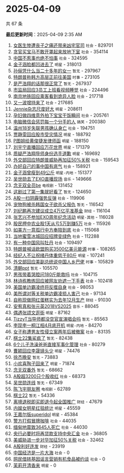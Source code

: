 # 2025-04-09

共 67 条


<!-- BEGIN -->

**最后更新时间**：2025-04-09 2:35 AM
1. [女医生惨遭丧子之痛还带来凶宅官司](https://m.weibo.cn/search?containerid=100103type%3D1%26t%3D10%26q%3D%23%E5%A5%B3%E5%8C%BB%E7%94%9F%E6%83%A8%E9%81%AD%E4%B8%A7%E5%AD%90%E4%B9%8B%E7%97%9B%E8%BF%98%E5%B8%A6%E6%9D%A5%E5%87%B6%E5%AE%85%E5%AE%98%E5%8F%B8%23&stream_entry_id=31&isnewpage=1&extparam=seat%3D1%26filter_type%3Drealtimehot%26q%3D%2523%25E5%25A5%25B3%25E5%258C%25BB%25E7%2594%259F%25E6%2583%25A8%25E9%2581%25AD%25E4%25B8%25A7%25E5%25AD%2590%25E4%25B9%258B%25E7%2597%259B%25E8%25BF%2598%25E5%25B8%25A6%25E6%259D%25A5%25E5%2587%25B6%25E5%25AE%2585%25E5%25AE%2598%25E5%258F%25B8%2523%26c_type%3D31%26cate%3D5001%26flag%3D1%26stream_entry_id%3D31%26dgr%3D0%26band_rank%3D1%26lcate%3D5001%26realpos%3D1%26pos%3D0%26display_time%3D1744130014%26pre_seqid%3D17441300144460166066141) `社会` - 829701
2. [贪官买宝马不敢开罩起来放地下室](https://m.weibo.cn/search?containerid=100103type%3D1%26t%3D10%26q%3D%23%E8%B4%AA%E5%AE%98%E4%B9%B0%E5%AE%9D%E9%A9%AC%E4%B8%8D%E6%95%A2%E5%BC%80%E7%BD%A9%E8%B5%B7%E6%9D%A5%E6%94%BE%E5%9C%B0%E4%B8%8B%E5%AE%A4%23&stream_entry_id=31&isnewpage=1&extparam=seat%3D1%26filter_type%3Drealtimehot%26q%3D%2523%25E8%25B4%25AA%25E5%25AE%2598%25E4%25B9%25B0%25E5%25AE%259D%25E9%25A9%25AC%25E4%25B8%258D%25E6%2595%25A2%25E5%25BC%2580%25E7%25BD%25A9%25E8%25B5%25B7%25E6%259D%25A5%25E6%2594%25BE%25E5%259C%25B0%25E4%25B8%258B%25E5%25AE%25A4%2523%26c_type%3D31%26cate%3D5001%26flag%3D0%26stream_entry_id%3D31%26dgr%3D0%26band_rank%3D2%26lcate%3D5001%26realpos%3D2%26pos%3D1%26display_time%3D1744130014%26pre_seqid%3D17441300144460166066141) `社会` - 354114
3. [中国不惹事也绝不怕事](https://m.weibo.cn/search?containerid=100103type%3D1%26t%3D10%26q%3D%23%E4%B8%AD%E5%9B%BD%E4%B8%8D%E6%83%B9%E4%BA%8B%E4%B9%9F%E7%BB%9D%E4%B8%8D%E6%80%95%E4%BA%8B%23&stream_entry_id=31&isnewpage=1&extparam=seat%3D1%26filter_type%3Drealtimehot%26q%3D%2523%25E4%25B8%25AD%25E5%259B%25BD%25E4%25B8%258D%25E6%2583%25B9%25E4%25BA%258B%25E4%25B9%259F%25E7%25BB%259D%25E4%25B8%258D%25E6%2580%2595%25E4%25BA%258B%2523%26c_type%3D31%26cate%3D5001%26flag%3D0%26stream_entry_id%3D31%26dgr%3D0%26band_rank%3D3%26lcate%3D5001%26realpos%3D3%26pos%3D2%26display_time%3D1744130014%26pre_seqid%3D17441300144460166066141) `社会` - 324595
4. [金子涵脸都凹进去了](https://m.weibo.cn/search?containerid=100103type%3D1%26t%3D10%26q%3D%23%E9%87%91%E5%AD%90%E6%B6%B5%E8%84%B8%E9%83%BD%E5%87%B9%E8%BF%9B%E5%8E%BB%E4%BA%86%23&stream_entry_id=31&isnewpage=1&extparam=seat%3D1%26filter_type%3Drealtimehot%26q%3D%2523%25E9%2587%2591%25E5%25AD%2590%25E6%25B6%25B5%25E8%2584%25B8%25E9%2583%25BD%25E5%2587%25B9%25E8%25BF%259B%25E5%258E%25BB%25E4%25BA%2586%2523%26c_type%3D31%26cate%3D5001%26flag%3D2%26stream_entry_id%3D31%26dgr%3D0%26band_rank%3D4%26lcate%3D5001%26realpos%3D4%26pos%3D3%26display_time%3D1744130014%26pre_seqid%3D17441300144460166066141) `明星` - 318013
5. [孙俪凭什么当二十多年的女一](https://m.weibo.cn/search?containerid=100103type%3D1%26t%3D10%26q%3D%E5%AD%99%E4%BF%AA%E5%87%AD%E4%BB%80%E4%B9%88%E5%BD%93%E4%BA%8C%E5%8D%81%E5%A4%9A%E5%B9%B4%E7%9A%84%E5%A5%B3%E4%B8%80&stream_entry_id=31&isnewpage=1&extparam=seat%3D1%26filter_type%3Drealtimehot%26q%3D%25E5%25AD%2599%25E4%25BF%25AA%25E5%2587%25AD%25E4%25BB%2580%25E4%25B9%2588%25E5%25BD%2593%25E4%25BA%258C%25E5%258D%2581%25E5%25A4%259A%25E5%25B9%25B4%25E7%259A%2584%25E5%25A5%25B3%25E4%25B8%2580%26c_type%3D31%26cate%3D5001%26flag%3D2%26stream_entry_id%3D31%26dgr%3D0%26band_rank%3D5%26lcate%3D5001%26realpos%3D5%26pos%3D4%26display_time%3D1744130014%26pre_seqid%3D17441300144460166066141) `暂无` - 297967
6. [特朗普称韩方高层正前往美国](https://m.weibo.cn/search?containerid=100103type%3D1%26t%3D10%26q%3D%23%E7%89%B9%E6%9C%97%E6%99%AE%E7%A7%B0%E9%9F%A9%E6%96%B9%E9%AB%98%E5%B1%82%E6%AD%A3%E5%89%8D%E5%BE%80%E7%BE%8E%E5%9B%BD%23&stream_entry_id=31&isnewpage=1&extparam=seat%3D1%26filter_type%3Drealtimehot%26q%3D%2523%25E7%2589%25B9%25E6%259C%2597%25E6%2599%25AE%25E7%25A7%25B0%25E9%259F%25A9%25E6%2596%25B9%25E9%25AB%2598%25E5%25B1%2582%25E6%25AD%25A3%25E5%2589%258D%25E5%25BE%2580%25E7%25BE%258E%25E5%259B%25BD%2523%26c_type%3D31%26cate%3D5001%26flag%3D1%26stream_entry_id%3D31%26dgr%3D0%26band_rank%3D6%26lcate%3D5001%26realpos%3D6%26pos%3D5%26display_time%3D1744130014%26pre_seqid%3D17441300144460166066141) `时事` - 273105
7. [是严浩翔的话那很正常了](https://m.weibo.cn/search?containerid=100103type%3D1%26t%3D10%26q%3D%E6%98%AF%E4%B8%A5%E6%B5%A9%E7%BF%94%E7%9A%84%E8%AF%9D%E9%82%A3%E5%BE%88%E6%AD%A3%E5%B8%B8%E4%BA%86&stream_entry_id=31&isnewpage=1&extparam=seat%3D1%26filter_type%3Drealtimehot%26q%3D%25E6%2598%25AF%25E4%25B8%25A5%25E6%25B5%25A9%25E7%25BF%2594%25E7%259A%2584%25E8%25AF%259D%25E9%2582%25A3%25E5%25BE%2588%25E6%25AD%25A3%25E5%25B8%25B8%25E4%25BA%2586%26c_type%3D31%26cate%3D5001%26flag%3D16%26stream_entry_id%3D31%26dgr%3D0%26band_rank%3D7%26lcate%3D5001%26realpos%3D7%26pos%3D7%26display_time%3D1744130014%26pre_seqid%3D17441300144460166066141) `暂无` - 267937
8. [市监局回应3员工上班看视频睡觉](https://m.weibo.cn/search?containerid=100103type%3D1%26t%3D10%26q%3D%23%E5%B8%82%E7%9B%91%E5%B1%80%E5%9B%9E%E5%BA%943%E5%91%98%E5%B7%A5%E4%B8%8A%E7%8F%AD%E7%9C%8B%E8%A7%86%E9%A2%91%E7%9D%A1%E8%A7%89%23&stream_entry_id=31&isnewpage=1&extparam=seat%3D1%26filter_type%3Drealtimehot%26q%3D%2523%25E5%25B8%2582%25E7%259B%2591%25E5%25B1%2580%25E5%259B%259E%25E5%25BA%25943%25E5%2591%2598%25E5%25B7%25A5%25E4%25B8%258A%25E7%258F%25AD%25E7%259C%258B%25E8%25A7%2586%25E9%25A2%2591%25E7%259D%25A1%25E8%25A7%2589%2523%26c_type%3D31%26cate%3D5001%26flag%3D1%26stream_entry_id%3D31%26dgr%3D0%26band_rank%3D8%26lcate%3D5001%26realpos%3D8%26pos%3D8%26display_time%3D1744130014%26pre_seqid%3D17441300144460166066141) `社会` - 224496
9. [南京地铁回应乘客看到诡异人脸](https://m.weibo.cn/search?containerid=100103type%3D1%26t%3D10%26q%3D%23%E5%8D%97%E4%BA%AC%E5%9C%B0%E9%93%81%E5%9B%9E%E5%BA%94%E4%B9%98%E5%AE%A2%E7%9C%8B%E5%88%B0%E8%AF%A1%E5%BC%82%E4%BA%BA%E8%84%B8%23&stream_entry_id=31&isnewpage=1&extparam=seat%3D1%26filter_type%3Drealtimehot%26q%3D%2523%25E5%258D%2597%25E4%25BA%25AC%25E5%259C%25B0%25E9%2593%2581%25E5%259B%259E%25E5%25BA%2594%25E4%25B9%2598%25E5%25AE%25A2%25E7%259C%258B%25E5%2588%25B0%25E8%25AF%25A1%25E5%25BC%2582%25E4%25BA%25BA%25E8%2584%25B8%2523%26c_type%3D31%26cate%3D5001%26flag%3D0%26stream_entry_id%3D31%26dgr%3D0%26band_rank%3D9%26lcate%3D5001%26realpos%3D9%26pos%3D9%26display_time%3D1744130014%26pre_seqid%3D17441300144460166066141) `社会` - 217718
10. [又一波增持来了](https://m.weibo.cn/search?containerid=100103type%3D1%26t%3D10%26q%3D%23%E5%8F%88%E4%B8%80%E6%B3%A2%E5%A2%9E%E6%8C%81%E6%9D%A5%E4%BA%86%23&stream_entry_id=31&isnewpage=1&extparam=seat%3D1%26filter_type%3Drealtimehot%26q%3D%2523%25E5%258F%2588%25E4%25B8%2580%25E6%25B3%25A2%25E5%25A2%259E%25E6%258C%2581%25E6%259D%25A5%25E4%25BA%2586%2523%26c_type%3D31%26cate%3D5001%26flag%3D1%26stream_entry_id%3D31%26dgr%3D0%26band_rank%3D10%26lcate%3D5001%26realpos%3D10%26pos%3D10%26display_time%3D1744130014%26pre_seqid%3D17441300144460166066141) `社会` - 217685
11. [Jennie杂志尺度好大](https://m.weibo.cn/search?containerid=100103type%3D1%26t%3D10%26q%3D%23Jennie%E6%9D%82%E5%BF%97%E5%B0%BA%E5%BA%A6%E5%A5%BD%E5%A4%A7%23&stream_entry_id=31&isnewpage=1&extparam=seat%3D1%26filter_type%3Drealtimehot%26q%3D%2523Jennie%25E6%259D%2582%25E5%25BF%2597%25E5%25B0%25BA%25E5%25BA%25A6%25E5%25A5%25BD%25E5%25A4%25A7%2523%26c_type%3D31%26cate%3D5001%26flag%3D2%26stream_entry_id%3D31%26dgr%3D0%26band_rank%3D11%26lcate%3D5001%26realpos%3D11%26pos%3D11%26display_time%3D1744130014%26pre_seqid%3D17441300144460166066141) `明星` - 208611
12. [孕妇做四维意外拍下宝宝干饭瞬间](https://m.weibo.cn/search?containerid=100103type%3D1%26t%3D10%26q%3D%23%E5%AD%95%E5%A6%87%E5%81%9A%E5%9B%9B%E7%BB%B4%E6%84%8F%E5%A4%96%E6%8B%8D%E4%B8%8B%E5%AE%9D%E5%AE%9D%E5%B9%B2%E9%A5%AD%E7%9E%AC%E9%97%B4%23&stream_entry_id=31&isnewpage=1&extparam=seat%3D1%26filter_type%3Drealtimehot%26q%3D%2523%25E5%25AD%2595%25E5%25A6%2587%25E5%2581%259A%25E5%259B%259B%25E7%25BB%25B4%25E6%2584%258F%25E5%25A4%2596%25E6%258B%258D%25E4%25B8%258B%25E5%25AE%259D%25E5%25AE%259D%25E5%25B9%25B2%25E9%25A5%25AD%25E7%259E%25AC%25E9%2597%25B4%2523%26c_type%3D31%26cate%3D5001%26flag%3D2%26stream_entry_id%3D31%26dgr%3D0%26band_rank%3D12%26lcate%3D5001%26realpos%3D12%26pos%3D12%26display_time%3D1744130014%26pre_seqid%3D17441300144460166066141) `社会` - 205761
13. [电脑微信会惩罚每一个分手的人](https://m.weibo.cn/search?containerid=100103type%3D1%26t%3D10%26q%3D%E7%94%B5%E8%84%91%E5%BE%AE%E4%BF%A1%E4%BC%9A%E6%83%A9%E7%BD%9A%E6%AF%8F%E4%B8%80%E4%B8%AA%E5%88%86%E6%89%8B%E7%9A%84%E4%BA%BA&stream_entry_id=31&isnewpage=1&extparam=seat%3D1%26filter_type%3Drealtimehot%26q%3D%25E7%2594%25B5%25E8%2584%2591%25E5%25BE%25AE%25E4%25BF%25A1%25E4%25BC%259A%25E6%2583%25A9%25E7%25BD%259A%25E6%25AF%258F%25E4%25B8%2580%25E4%25B8%25AA%25E5%2588%2586%25E6%2589%258B%25E7%259A%2584%25E4%25BA%25BA%26c_type%3D31%26cate%3D5001%26flag%3D2%26stream_entry_id%3D31%26dgr%3D0%26band_rank%3D13%26lcate%3D5001%26realpos%3D13%26pos%3D13%26display_time%3D1744130014%26pre_seqid%3D17441300144460166066141) `搞笑` - 200380
14. [温州18岁失联男孩确认身亡](https://m.weibo.cn/search?containerid=100103type%3D1%26t%3D10%26q%3D%23%E6%B8%A9%E5%B7%9E18%E5%B2%81%E5%A4%B1%E8%81%94%E7%94%B7%E5%AD%A9%E7%A1%AE%E8%AE%A4%E8%BA%AB%E4%BA%A1%23&stream_entry_id=31&isnewpage=1&extparam=seat%3D1%26filter_type%3Drealtimehot%26q%3D%2523%25E6%25B8%25A9%25E5%25B7%259E18%25E5%25B2%2581%25E5%25A4%25B1%25E8%2581%2594%25E7%2594%25B7%25E5%25AD%25A9%25E7%25A1%25AE%25E8%25AE%25A4%25E8%25BA%25AB%25E4%25BA%25A1%2523%26c_type%3D31%26cate%3D5001%26flag%3D2%26stream_entry_id%3D31%26dgr%3D0%26band_rank%3D14%26lcate%3D5001%26realpos%3D14%26pos%3D14%26display_time%3D1744130014%26pre_seqid%3D17441300144460166066141) `社会` - 194751
15. [贾静雯回应股市受灾情况](https://m.weibo.cn/search?containerid=100103type%3D1%26t%3D10%26q%3D%23%E8%B4%BE%E9%9D%99%E9%9B%AF%E5%9B%9E%E5%BA%94%E8%82%A1%E5%B8%82%E5%8F%97%E7%81%BE%E6%83%85%E5%86%B5%23&stream_entry_id=31&isnewpage=1&extparam=seat%3D1%26filter_type%3Drealtimehot%26q%3D%2523%25E8%25B4%25BE%25E9%259D%2599%25E9%259B%25AF%25E5%259B%259E%25E5%25BA%2594%25E8%2582%25A1%25E5%25B8%2582%25E5%258F%2597%25E7%2581%25BE%25E6%2583%2585%25E5%2586%25B5%2523%26c_type%3D31%26cate%3D5001%26flag%3D1%26stream_entry_id%3D31%26dgr%3D0%26band_rank%3D15%26lcate%3D5001%26realpos%3D15%26pos%3D15%26display_time%3D1744130014%26pre_seqid%3D17441300144460166066141) `明星` - 188792
16. [P图姐给黄俊捷发律师函](https://m.weibo.cn/search?containerid=100103type%3D1%26t%3D10%26q%3D%23P%E5%9B%BE%E5%A7%90%E7%BB%99%E9%BB%84%E4%BF%8A%E6%8D%B7%E5%8F%91%E5%BE%8B%E5%B8%88%E5%87%BD%23&stream_entry_id=31&isnewpage=1&extparam=seat%3D1%26filter_type%3Drealtimehot%26q%3D%2523P%25E5%259B%25BE%25E5%25A7%2590%25E7%25BB%2599%25E9%25BB%2584%25E4%25BF%258A%25E6%258D%25B7%25E5%258F%2591%25E5%25BE%258B%25E5%25B8%2588%25E5%2587%25BD%2523%26c_type%3D31%26cate%3D5001%26flag%3D1%26stream_entry_id%3D31%26dgr%3D0%26band_rank%3D16%26lcate%3D5001%26realpos%3D16%26pos%3D16%26display_time%3D1744130014%26pre_seqid%3D17441300144460166066141) `明星` - 188150
17. [刘宇宁直播回应万花世界](https://m.weibo.cn/search?containerid=100103type%3D1%26t%3D10%26q%3D%23%E5%88%98%E5%AE%87%E5%AE%81%E7%9B%B4%E6%92%AD%E5%9B%9E%E5%BA%94%E4%B8%87%E8%8A%B1%E4%B8%96%E7%95%8C%23&stream_entry_id=31&isnewpage=1&extparam=seat%3D1%26filter_type%3Drealtimehot%26q%3D%2523%25E5%2588%2598%25E5%25AE%2587%25E5%25AE%2581%25E7%259B%25B4%25E6%2592%25AD%25E5%259B%259E%25E5%25BA%2594%25E4%25B8%2587%25E8%258A%25B1%25E4%25B8%2596%25E7%2595%258C%2523%26c_type%3D31%26cate%3D5001%26flag%3D1%26stream_entry_id%3D31%26dgr%3D0%26band_rank%3D17%26lcate%3D5001%26realpos%3D17%26pos%3D17%26display_time%3D1744130014%26pre_seqid%3D17441300144460166066141) `明星` - 171379
18. [质疑严浩翔导师身份选手道歉](https://m.weibo.cn/search?containerid=100103type%3D1%26t%3D10%26q%3D%23%E8%B4%A8%E7%96%91%E4%B8%A5%E6%B5%A9%E7%BF%94%E5%AF%BC%E5%B8%88%E8%BA%AB%E4%BB%BD%E9%80%89%E6%89%8B%E9%81%93%E6%AD%89%23&stream_entry_id=31&isnewpage=1&extparam=seat%3D1%26filter_type%3Drealtimehot%26q%3D%2523%25E8%25B4%25A8%25E7%2596%2591%25E4%25B8%25A5%25E6%25B5%25A9%25E7%25BF%2594%25E5%25AF%25BC%25E5%25B8%2588%25E8%25BA%25AB%25E4%25BB%25BD%25E9%2580%2589%25E6%2589%258B%25E9%2581%2593%25E6%25AD%2589%2523%26c_type%3D31%26cate%3D5001%26flag%3D0%26stream_entry_id%3D31%26dgr%3D0%26band_rank%3D18%26lcate%3D5001%26realpos%3D18%26pos%3D18%26display_time%3D1744130014%26pre_seqid%3D17441300144460166066141) `明星` - 169692
19. [外交部回应特朗普威胁再加征50%关税](https://m.weibo.cn/search?containerid=100103type%3D1%26t%3D10%26q%3D%23%E5%A4%96%E4%BA%A4%E9%83%A8%E5%9B%9E%E5%BA%94%E7%89%B9%E6%9C%97%E6%99%AE%E5%A8%81%E8%83%81%E5%86%8D%E5%8A%A0%E5%BE%8150%25%E5%85%B3%E7%A8%8E%23&stream_entry_id=31&isnewpage=1&extparam=seat%3D1%26filter_type%3Drealtimehot%26q%3D%2523%25E5%25A4%2596%25E4%25BA%25A4%25E9%2583%25A8%25E5%259B%259E%25E5%25BA%2594%25E7%2589%25B9%25E6%259C%2597%25E6%2599%25AE%25E5%25A8%2581%25E8%2583%2581%25E5%2586%258D%25E5%258A%25A0%25E5%25BE%258150%2525%25E5%2585%25B3%25E7%25A8%258E%2523%26c_type%3D31%26cate%3D5001%26flag%3D0%26stream_entry_id%3D31%26dgr%3D0%26band_rank%3D31%26lcate%3D5001%26realpos%3D31%26pos%3D31%26display_time%3D1744130014%26pre_seqid%3D17441300144460166066141) `社会` - 159543
20. [办好自己的事中国有底气](https://m.weibo.cn/search?containerid=100103type%3D1%26t%3D10%26q%3D%23%E5%8A%9E%E5%A5%BD%E8%87%AA%E5%B7%B1%E7%9A%84%E4%BA%8B%E4%B8%AD%E5%9B%BD%E6%9C%89%E5%BA%95%E6%B0%94%23&stream_entry_id=31&isnewpage=1&extparam=seat%3D1%26filter_type%3Drealtimehot%26q%3D%2523%25E5%258A%259E%25E5%25A5%25BD%25E8%2587%25AA%25E5%25B7%25B1%25E7%259A%2584%25E4%25BA%258B%25E4%25B8%25AD%25E5%259B%25BD%25E6%259C%2589%25E5%25BA%2595%25E6%25B0%2594%2523%26c_type%3D31%26cate%3D5001%26flag%3D1%26stream_entry_id%3D31%26dgr%3D0%26band_rank%3D19%26lcate%3D5001%26realpos%3D19%26pos%3D19%26display_time%3D1744130014%26pre_seqid%3D17441300144460166066141) `社会` - 158921
21. [金子涵曾瘦到49公斤](https://m.weibo.cn/search?containerid=100103type%3D1%26t%3D10%26q%3D%23%E9%87%91%E5%AD%90%E6%B6%B5%E6%9B%BE%E7%98%A6%E5%88%B049%E5%85%AC%E6%96%A4%23&stream_entry_id=31&isnewpage=1&extparam=seat%3D1%26filter_type%3Drealtimehot%26q%3D%2523%25E9%2587%2591%25E5%25AD%2590%25E6%25B6%25B5%25E6%259B%25BE%25E7%2598%25A6%25E5%2588%25B049%25E5%2585%25AC%25E6%2596%25A4%2523%26c_type%3D31%26cate%3D5001%26flag%3D0%26stream_entry_id%3D31%26dgr%3D0%26band_rank%3D20%26lcate%3D5001%26realpos%3D20%26pos%3D20%26display_time%3D1744130014%26pre_seqid%3D17441300144460166066141) `明星-内地` - 151377
22. [吴世勋去了EXO直播现场](https://m.weibo.cn/search?containerid=100103type%3D1%26t%3D10%26q%3D%23%E5%90%B4%E4%B8%96%E5%8B%8B%E5%8E%BB%E4%BA%86EXO%E7%9B%B4%E6%92%AD%E7%8E%B0%E5%9C%BA%23&stream_entry_id=31&isnewpage=1&extparam=seat%3D1%26filter_type%3Drealtimehot%26q%3D%2523%25E5%2590%25B4%25E4%25B8%2596%25E5%258B%258B%25E5%258E%25BB%25E4%25BA%2586EXO%25E7%259B%25B4%25E6%2592%25AD%25E7%258E%25B0%25E5%259C%25BA%2523%26c_type%3D31%26cate%3D5001%26flag%3D1%26stream_entry_id%3D31%26dgr%3D0%26band_rank%3D21%26lcate%3D5001%26realpos%3D21%26pos%3D21%26display_time%3D1744130014%26pre_seqid%3D17441300144460166066141) `音乐` - 149666
23. [念无双全员be](https://m.weibo.cn/search?containerid=100103type%3D1%26t%3D10%26q%3D%23%E5%BF%B5%E6%97%A0%E5%8F%8C%E5%85%A8%E5%91%98be%23&stream_entry_id=31&isnewpage=1&extparam=seat%3D1%26filter_type%3Drealtimehot%26q%3D%2523%25E5%25BF%25B5%25E6%2597%25A0%25E5%258F%258C%25E5%2585%25A8%25E5%2591%2598be%2523%26c_type%3D31%26cate%3D5001%26flag%3D0%26stream_entry_id%3D31%26dgr%3D0%26band_rank%3D22%26lcate%3D5001%26realpos%3D22%26pos%3D22%26display_time%3D1744130014%26pre_seqid%3D17441300144460166066141) `电视剧` - 131452
24. [这剧过了第一集就好看了](https://m.weibo.cn/search?containerid=100103type%3D1%26t%3D10%26q%3D%E8%BF%99%E5%89%A7%E8%BF%87%E4%BA%86%E7%AC%AC%E4%B8%80%E9%9B%86%E5%B0%B1%E5%A5%BD%E7%9C%8B%E4%BA%86&stream_entry_id=31&isnewpage=1&extparam=seat%3D1%26filter_type%3Drealtimehot%26q%3D%25E8%25BF%2599%25E5%2589%25A7%25E8%25BF%2587%25E4%25BA%2586%25E7%25AC%25AC%25E4%25B8%2580%25E9%259B%2586%25E5%25B0%25B1%25E5%25A5%25BD%25E7%259C%258B%25E4%25BA%2586%26c_type%3D31%26cate%3D5001%26flag%3D0%26stream_entry_id%3D31%26dgr%3D0%26band_rank%3D23%26lcate%3D5001%26realpos%3D23%26pos%3D23%26display_time%3D1744130014%26pre_seqid%3D17441300144460166066141) `暂无` - 124650
25. [A股一扫阴霾强势反弹](https://m.weibo.cn/search?containerid=100103type%3D1%26t%3D10%26q%3D%23A%E8%82%A1%E4%B8%80%E6%89%AB%E9%98%B4%E9%9C%BE%E5%BC%BA%E5%8A%BF%E5%8F%8D%E5%BC%B9%23&stream_entry_id=31&isnewpage=1&extparam=seat%3D1%26filter_type%3Drealtimehot%26q%3D%2523A%25E8%2582%25A1%25E4%25B8%2580%25E6%2589%25AB%25E9%2598%25B4%25E9%259C%25BE%25E5%25BC%25BA%25E5%258A%25BF%25E5%258F%258D%25E5%25BC%25B9%2523%26c_type%3D31%26cate%3D5001%26flag%3D0%26band_rank%3D6%26stream_entry_id%3D31%26dgr%3D0%26lcate%3D5001%26realpos%3D6%26pos%3D5%26display_time%3D1744133077%26pre_seqid%3D174413307715591660667101) `社会` - 119906
26. [宠物狗被杀韩国女子欲杀父报仇](https://m.weibo.cn/search?containerid=100103type%3D1%26t%3D10%26q%3D%E5%AE%A0%E7%89%A9%E7%8B%97%E8%A2%AB%E6%9D%80%E9%9F%A9%E5%9B%BD%E5%A5%B3%E5%AD%90%E6%AC%B2%E6%9D%80%E7%88%B6%E6%8A%A5%E4%BB%87&stream_entry_id=31&isnewpage=1&extparam=seat%3D1%26filter_type%3Drealtimehot%26q%3D%25E5%25AE%25A0%25E7%2589%25A9%25E7%258B%2597%25E8%25A2%25AB%25E6%259D%2580%25E9%259F%25A9%25E5%259B%25BD%25E5%25A5%25B3%25E5%25AD%2590%25E6%25AC%25B2%25E6%259D%2580%25E7%2588%25B6%25E6%258A%25A5%25E4%25BB%2587%26c_type%3D31%26cate%3D5001%26flag%3D0%26stream_entry_id%3D31%26dgr%3D0%26band_rank%3D24%26lcate%3D5001%26realpos%3D24%26pos%3D24%26display_time%3D1744130014%26pre_seqid%3D17441300144460166066141) `暂无` - 116542
27. [刘纪鹏再次建议成立4万亿平准基金](https://m.weibo.cn/search?containerid=100103type%3D1%26t%3D10%26q%3D%23%E5%88%98%E7%BA%AA%E9%B9%8F%E5%86%8D%E6%AC%A1%E5%BB%BA%E8%AE%AE%E6%88%90%E7%AB%8B4%E4%B8%87%E4%BA%BF%E5%B9%B3%E5%87%86%E5%9F%BA%E9%87%91%23&stream_entry_id=31&isnewpage=1&extparam=seat%3D1%26filter_type%3Drealtimehot%26q%3D%2523%25E5%2588%2598%25E7%25BA%25AA%25E9%25B9%258F%25E5%2586%258D%25E6%25AC%25A1%25E5%25BB%25BA%25E8%25AE%25AE%25E6%2588%2590%25E7%25AB%258B4%25E4%25B8%2587%25E4%25BA%25BF%25E5%25B9%25B3%25E5%2587%2586%25E5%259F%25BA%25E9%2587%2591%2523%26c_type%3D31%26cate%3D5001%26flag%3D1%26stream_entry_id%3D31%26dgr%3D0%26band_rank%3D25%26lcate%3D5001%26realpos%3D25%26pos%3D25%26display_time%3D1744130014%26pre_seqid%3D17441300144460166066141) `财经` - 116104
28. [张艺兴不参加EXO周年纪念活动](https://m.weibo.cn/search?containerid=100103type%3D1%26t%3D10%26q%3D%23%E5%BC%A0%E8%89%BA%E5%85%B4%E4%B8%8D%E5%8F%82%E5%8A%A0EXO%E5%91%A8%E5%B9%B4%E7%BA%AA%E5%BF%B5%E6%B4%BB%E5%8A%A8%23&stream_entry_id=31&isnewpage=1&extparam=seat%3D1%26filter_type%3Drealtimehot%26q%3D%2523%25E5%25BC%25A0%25E8%2589%25BA%25E5%2585%25B4%25E4%25B8%258D%25E5%258F%2582%25E5%258A%25A0EXO%25E5%2591%25A8%25E5%25B9%25B4%25E7%25BA%25AA%25E5%25BF%25B5%25E6%25B4%25BB%25E5%258A%25A8%2523%26c_type%3D31%26cate%3D5001%26flag%3D0%26stream_entry_id%3D31%26dgr%3D0%26band_rank%3D26%26lcate%3D5001%26realpos%3D26%26pos%3D26%26display_time%3D1744130014%26pre_seqid%3D17441300144460166066141) `明星-其他` - 116028
29. [股民押中农业股1天从亏5万到赚5万](https://m.weibo.cn/search?containerid=100103type%3D1%26t%3D10%26q%3D%23%E8%82%A1%E6%B0%91%E6%8A%BC%E4%B8%AD%E5%86%9C%E4%B8%9A%E8%82%A11%E5%A4%A9%E4%BB%8E%E4%BA%8F5%E4%B8%87%E5%88%B0%E8%B5%9A5%E4%B8%87%23&stream_entry_id=31&isnewpage=1&extparam=seat%3D1%26filter_type%3Drealtimehot%26q%3D%2523%25E8%2582%25A1%25E6%25B0%2591%25E6%258A%25BC%25E4%25B8%25AD%25E5%2586%259C%25E4%25B8%259A%25E8%2582%25A11%25E5%25A4%25A9%25E4%25BB%258E%25E4%25BA%258F5%25E4%25B8%2587%25E5%2588%25B0%25E8%25B5%259A5%25E4%25B8%2587%2523%26c_type%3D31%26cate%3D5001%26flag%3D0%26stream_entry_id%3D31%26dgr%3D0%26band_rank%3D27%26lcate%3D5001%26realpos%3D27%26pos%3D27%26display_time%3D1744130014%26pre_seqid%3D17441300144460166066141) `社会` - 115926
30. [如美方一意孤行中方奉陪到底](https://m.weibo.cn/search?containerid=100103type%3D1%26t%3D10%26q%3D%23%E5%A6%82%E7%BE%8E%E6%96%B9%E4%B8%80%E6%84%8F%E5%AD%A4%E8%A1%8C%E4%B8%AD%E6%96%B9%E5%A5%89%E9%99%AA%E5%88%B0%E5%BA%95%23&stream_entry_id=31&isnewpage=1&extparam=seat%3D1%26filter_type%3Drealtimehot%26q%3D%2523%25E5%25A6%2582%25E7%25BE%258E%25E6%2596%25B9%25E4%25B8%2580%25E6%2584%258F%25E5%25AD%25A4%25E8%25A1%258C%25E4%25B8%25AD%25E6%2596%25B9%25E5%25A5%2589%25E9%2599%25AA%25E5%2588%25B0%25E5%25BA%2595%2523%26c_type%3D31%26cate%3D5001%26flag%3D0%26stream_entry_id%3D31%26dgr%3D0%26band_rank%3D28%26lcate%3D5001%26realpos%3D28%26pos%3D28%26display_time%3D1744130014%26pre_seqid%3D17441300144460166066141) `社会` - 115068
31. [当地蜜雪冰城回应招牌变绿色](https://m.weibo.cn/search?containerid=100103type%3D1%26t%3D10%26q%3D%23%E5%BD%93%E5%9C%B0%E8%9C%9C%E9%9B%AA%E5%86%B0%E5%9F%8E%E5%9B%9E%E5%BA%94%E6%8B%9B%E7%89%8C%E5%8F%98%E7%BB%BF%E8%89%B2%23&stream_entry_id=31&isnewpage=1&extparam=seat%3D1%26filter_type%3Drealtimehot%26q%3D%2523%25E5%25BD%2593%25E5%259C%25B0%25E8%259C%259C%25E9%259B%25AA%25E5%2586%25B0%25E5%259F%258E%25E5%259B%259E%25E5%25BA%2594%25E6%258B%259B%25E7%2589%258C%25E5%258F%2598%25E7%25BB%25BF%25E8%2589%25B2%2523%26c_type%3D31%26cate%3D5001%26flag%3D0%26stream_entry_id%3D31%26dgr%3D0%26band_rank%3D29%26lcate%3D5001%26realpos%3D29%26pos%3D29%26display_time%3D1744130014%26pre_seqid%3D17441300144460166066141) `社会` - 112288
32. [有一种中国风叫牡丹](https://m.weibo.cn/search?containerid=100103type%3D1%26t%3D10%26q%3D%23%E6%9C%89%E4%B8%80%E7%A7%8D%E4%B8%AD%E5%9B%BD%E9%A3%8E%E5%8F%AB%E7%89%A1%E4%B8%B9%23&stream_entry_id=31&isnewpage=1&extparam=seat%3D1%26filter_type%3Drealtimehot%26q%3D%2523%25E6%259C%2589%25E4%25B8%2580%25E7%25A7%258D%25E4%25B8%25AD%25E5%259B%25BD%25E9%25A3%258E%25E5%258F%25AB%25E7%2589%25A1%25E4%25B8%25B9%2523%26c_type%3D31%26cate%3D5001%26flag%3D0%26stream_entry_id%3D31%26dgr%3D0%26band_rank%3D30%26lcate%3D5001%26realpos%3D30%26pos%3D30%26display_time%3D1744130014%26pre_seqid%3D17441300144460166066141) `社会` - 109497
33. [特朗普喊话欧盟购买3500亿美元能源](https://m.weibo.cn/search?containerid=100103type%3D1%26t%3D10%26q%3D%23%E7%89%B9%E6%9C%97%E6%99%AE%E5%96%8A%E8%AF%9D%E6%AC%A7%E7%9B%9F%E8%B4%AD%E4%B9%B03500%E4%BA%BF%E7%BE%8E%E5%85%83%E8%83%BD%E6%BA%90%23&stream_entry_id=31&isnewpage=1&extparam=seat%3D1%26filter_type%3Drealtimehot%26q%3D%2523%25E7%2589%25B9%25E6%259C%2597%25E6%2599%25AE%25E5%2596%258A%25E8%25AF%259D%25E6%25AC%25A7%25E7%259B%259F%25E8%25B4%25AD%25E4%25B9%25B03500%25E4%25BA%25BF%25E7%25BE%258E%25E5%2585%2583%25E8%2583%25BD%25E6%25BA%2590%2523%26c_type%3D31%26cate%3D5001%26flag%3D0%26stream_entry_id%3D31%26dgr%3D0%26band_rank%3D32%26lcate%3D5001%26realpos%3D32%26pos%3D32%26display_time%3D1744130014%26pre_seqid%3D17441300144460166066141) `时事` - 108265
34. [经纪人不让祝绪丹体重低于80斤](https://m.weibo.cn/search?containerid=100103type%3D1%26t%3D10%26q%3D%23%E7%BB%8F%E7%BA%AA%E4%BA%BA%E4%B8%8D%E8%AE%A9%E7%A5%9D%E7%BB%AA%E4%B8%B9%E4%BD%93%E9%87%8D%E4%BD%8E%E4%BA%8E80%E6%96%A4%23&stream_entry_id=31&isnewpage=1&extparam=seat%3D1%26filter_type%3Drealtimehot%26q%3D%2523%25E7%25BB%258F%25E7%25BA%25AA%25E4%25BA%25BA%25E4%25B8%258D%25E8%25AE%25A9%25E7%25A5%259D%25E7%25BB%25AA%25E4%25B8%25B9%25E4%25BD%2593%25E9%2587%258D%25E4%25BD%258E%25E4%25BA%258E80%25E6%2596%25A4%2523%26c_type%3D31%26cate%3D5001%26flag%3D0%26stream_entry_id%3D31%26dgr%3D0%26band_rank%3D33%26lcate%3D5001%26realpos%3D33%26pos%3D33%26display_time%3D1744130014%26pre_seqid%3D17441300144460166066141) `明星` - 107241
35. [外交部回应美副总统说中国人乡巴佬](https://m.weibo.cn/search?containerid=100103type%3D1%26t%3D10%26q%3D%23%E5%A4%96%E4%BA%A4%E9%83%A8%E5%9B%9E%E5%BA%94%E7%BE%8E%E5%89%AF%E6%80%BB%E7%BB%9F%E8%AF%B4%E4%B8%AD%E5%9B%BD%E4%BA%BA%E4%B9%A1%E5%B7%B4%E4%BD%AC%23&stream_entry_id=31&isnewpage=1&extparam=seat%3D1%26filter_type%3Drealtimehot%26q%3D%2523%25E5%25A4%2596%25E4%25BA%25A4%25E9%2583%25A8%25E5%259B%259E%25E5%25BA%2594%25E7%25BE%258E%25E5%2589%25AF%25E6%2580%25BB%25E7%25BB%259F%25E8%25AF%25B4%25E4%25B8%25AD%25E5%259B%25BD%25E4%25BA%25BA%25E4%25B9%25A1%25E5%25B7%25B4%25E4%25BD%25AC%2523%26c_type%3D31%26cate%3D5001%26flag%3D0%26stream_entry_id%3D31%26dgr%3D0%26band_rank%3D34%26lcate%3D5001%26realpos%3D34%26pos%3D34%26display_time%3D1744130014%26pre_seqid%3D17441300144460166066141) `时事` - 105829
36. [清朝ppt](https://m.weibo.cn/search?containerid=100103type%3D1%26t%3D10%26q%3D%E6%B8%85%E6%9C%9Dppt&stream_entry_id=31&isnewpage=1&extparam=seat%3D1%26filter_type%3Drealtimehot%26q%3D%25E6%25B8%2585%25E6%259C%259Dppt%26c_type%3D31%26cate%3D5001%26flag%3D1%26band_rank%3D13%26stream_entry_id%3D31%26dgr%3D0%26lcate%3D5001%26realpos%3D13%26pos%3D13%26display_time%3D1744133077%26pre_seqid%3D174413307715591660667101) `暂无` - 105570
37. [男孩带着哭腔问180斤能救吗](https://m.weibo.cn/search?containerid=100103type%3D1%26t%3D10%26q%3D%23%E7%94%B7%E5%AD%A9%E5%B8%A6%E7%9D%80%E5%93%AD%E8%85%94%E9%97%AE180%E6%96%A4%E8%83%BD%E6%95%91%E5%90%97%23&stream_entry_id=31&isnewpage=1&extparam=seat%3D1%26filter_type%3Drealtimehot%26q%3D%2523%25E7%2594%25B7%25E5%25AD%25A9%25E5%25B8%25A6%25E7%259D%2580%25E5%2593%25AD%25E8%2585%2594%25E9%2597%25AE180%25E6%2596%25A4%25E8%2583%25BD%25E6%2595%2591%25E5%2590%2597%2523%26c_type%3D31%26cate%3D5001%26flag%3D0%26stream_entry_id%3D31%26dgr%3D0%26band_rank%3D35%26lcate%3D5001%26realpos%3D35%26pos%3D35%26display_time%3D1744130014%26pre_seqid%3D17441300144460166066141) `社会` - 104715
38. [林诗栋教练回应被网友劝遮一下手表](https://m.weibo.cn/search?containerid=100103type%3D1%26t%3D10%26q%3D%23%E6%9E%97%E8%AF%97%E6%A0%8B%E6%95%99%E7%BB%83%E5%9B%9E%E5%BA%94%E8%A2%AB%E7%BD%91%E5%8F%8B%E5%8A%9D%E9%81%AE%E4%B8%80%E4%B8%8B%E6%89%8B%E8%A1%A8%23&stream_entry_id=31&isnewpage=1&extparam=seat%3D1%26filter_type%3Drealtimehot%26q%3D%2523%25E6%259E%2597%25E8%25AF%2597%25E6%25A0%258B%25E6%2595%2599%25E7%25BB%2583%25E5%259B%259E%25E5%25BA%2594%25E8%25A2%25AB%25E7%25BD%2591%25E5%258F%258B%25E5%258A%259D%25E9%2581%25AE%25E4%25B8%2580%25E4%25B8%258B%25E6%2589%258B%25E8%25A1%25A8%2523%26c_type%3D31%26cate%3D5001%26flag%3D1%26stream_entry_id%3D31%26dgr%3D0%26band_rank%3D36%26lcate%3D5001%26realpos%3D36%26pos%3D36%26display_time%3D1744130014%26pre_seqid%3D17441300144460166066141) `社会` - 102418
39. [美国单边霸凌终将反噬自身](https://m.weibo.cn/search?containerid=100103type%3D1%26t%3D10%26q%3D%23%E7%BE%8E%E5%9B%BD%E5%8D%95%E8%BE%B9%E9%9C%B8%E5%87%8C%E7%BB%88%E5%B0%86%E5%8F%8D%E5%99%AC%E8%87%AA%E8%BA%AB%23&stream_entry_id=31&isnewpage=1&extparam=seat%3D1%26filter_type%3Drealtimehot%26q%3D%2523%25E7%25BE%258E%25E5%259B%25BD%25E5%258D%2595%25E8%25BE%25B9%25E9%259C%25B8%25E5%2587%258C%25E7%25BB%2588%25E5%25B0%2586%25E5%258F%258D%25E5%2599%25AC%25E8%2587%25AA%25E8%25BA%25AB%2523%26c_type%3D31%26cate%3D5001%26flag%3D0%26stream_entry_id%3D31%26dgr%3D0%26band_rank%3D37%26lcate%3D5001%26realpos%3D37%26pos%3D37%26display_time%3D1744130014%26pre_seqid%3D17441300144460166066141) `社会` - 98053
40. [美所谓对等关税单边霸凌损人害己](https://m.weibo.cn/search?containerid=100103type%3D1%26t%3D10%26q%3D%23%E7%BE%8E%E6%89%80%E8%B0%93%E5%AF%B9%E7%AD%89%E5%85%B3%E7%A8%8E%E5%8D%95%E8%BE%B9%E9%9C%B8%E5%87%8C%E6%8D%9F%E4%BA%BA%E5%AE%B3%E5%B7%B1%23&stream_entry_id=31&isnewpage=1&extparam=seat%3D1%26filter_type%3Drealtimehot%26q%3D%2523%25E7%25BE%258E%25E6%2589%2580%25E8%25B0%2593%25E5%25AF%25B9%25E7%25AD%2589%25E5%2585%25B3%25E7%25A8%258E%25E5%258D%2595%25E8%25BE%25B9%25E9%259C%25B8%25E5%2587%258C%25E6%258D%259F%25E4%25BA%25BA%25E5%25AE%25B3%25E5%25B7%25B1%2523%26c_type%3D31%26cate%3D5001%26flag%3D1%26band_rank%3D18%26stream_entry_id%3D31%26dgr%3D0%26lcate%3D5001%26realpos%3D18%26pos%3D18%26display_time%3D1744133077%26pre_seqid%3D174413307715591660667101) `社会` - 97134
41. [自称现做网红蛋糕实为去年12月生产](https://m.weibo.cn/search?containerid=100103type%3D1%26t%3D10%26q%3D%23%E8%87%AA%E7%A7%B0%E7%8E%B0%E5%81%9A%E7%BD%91%E7%BA%A2%E8%9B%8B%E7%B3%95%E5%AE%9E%E4%B8%BA%E5%8E%BB%E5%B9%B412%E6%9C%88%E7%94%9F%E4%BA%A7%23&stream_entry_id=31&isnewpage=1&extparam=seat%3D1%26filter_type%3Drealtimehot%26q%3D%2523%25E8%2587%25AA%25E7%25A7%25B0%25E7%258E%25B0%25E5%2581%259A%25E7%25BD%2591%25E7%25BA%25A2%25E8%259B%258B%25E7%25B3%2595%25E5%25AE%259E%25E4%25B8%25BA%25E5%258E%25BB%25E5%25B9%25B412%25E6%259C%2588%25E7%2594%259F%25E4%25BA%25A7%2523%26c_type%3D31%26cate%3D5001%26flag%3D0%26stream_entry_id%3D31%26dgr%3D0%26band_rank%3D38%26lcate%3D5001%26realpos%3D38%26pos%3D38%26display_time%3D1744130014%26pre_seqid%3D17441300144460166066141) `财经` - 91030
42. [安宥真和张元英2018VS2025](https://m.weibo.cn/search?containerid=100103type%3D1%26t%3D10%26q%3D%E5%AE%89%E5%AE%A5%E7%9C%9F%E5%92%8C%E5%BC%A0%E5%85%83%E8%8B%B12018VS2025&stream_entry_id=31&isnewpage=1&extparam=seat%3D1%26filter_type%3Drealtimehot%26q%3D%25E5%25AE%2589%25E5%25AE%25A5%25E7%259C%259F%25E5%2592%258C%25E5%25BC%25A0%25E5%2585%2583%25E8%258B%25B12018VS2025%26c_type%3D31%26cate%3D5001%26flag%3D1%26stream_entry_id%3D31%26dgr%3D0%26band_rank%3D39%26lcate%3D5001%26realpos%3D39%26pos%3D39%26display_time%3D1744130014%26pre_seqid%3D17441300144460166066141) `音乐` - 88045
43. [偶遇张颂文逛街](https://m.weibo.cn/search?containerid=100103type%3D1%26t%3D10%26q%3D%23%E5%81%B6%E9%81%87%E5%BC%A0%E9%A2%82%E6%96%87%E9%80%9B%E8%A1%97%23&stream_entry_id=31&isnewpage=1&extparam=seat%3D1%26filter_type%3Drealtimehot%26q%3D%2523%25E5%2581%25B6%25E9%2581%2587%25E5%25BC%25A0%25E9%25A2%2582%25E6%2596%2587%25E9%2580%259B%25E8%25A1%2597%2523%26c_type%3D31%26cate%3D5001%26flag%3D1%26stream_entry_id%3D31%26dgr%3D0%26band_rank%3D45%26lcate%3D5001%26realpos%3D45%26pos%3D45%26display_time%3D1744130014%26pre_seqid%3D17441300144460166066141) `明星` - 87162
44. [TizzyT当导师都没空官宣演唱会吗](https://m.weibo.cn/search?containerid=100103type%3D1%26t%3D10%26q%3DTizzyT%E5%BD%93%E5%AF%BC%E5%B8%88%E9%83%BD%E6%B2%A1%E7%A9%BA%E5%AE%98%E5%AE%A3%E6%BC%94%E5%94%B1%E4%BC%9A%E5%90%97&stream_entry_id=31&isnewpage=1&extparam=seat%3D1%26filter_type%3Drealtimehot%26q%3DTizzyT%25E5%25BD%2593%25E5%25AF%25BC%25E5%25B8%2588%25E9%2583%25BD%25E6%25B2%25A1%25E7%25A9%25BA%25E5%25AE%2598%25E5%25AE%25A3%25E6%25BC%2594%25E5%2594%25B1%25E4%25BC%259A%25E5%2590%2597%26c_type%3D31%26cate%3D5001%26flag%3D1%26stream_entry_id%3D31%26dgr%3D0%26band_rank%3D40%26lcate%3D5001%26realpos%3D40%26pos%3D40%26display_time%3D1744130014%26pre_seqid%3D17441300144460166066141) `暂无` - 85563
45. [李现李一桐江相4月底开机](https://m.weibo.cn/search?containerid=100103type%3D1%26t%3D10%26q%3D%23%E6%9D%8E%E7%8E%B0%E6%9D%8E%E4%B8%80%E6%A1%90%E6%B1%9F%E7%9B%B84%E6%9C%88%E5%BA%95%E5%BC%80%E6%9C%BA%23&stream_entry_id=31&isnewpage=1&extparam=seat%3D1%26filter_type%3Drealtimehot%26q%3D%2523%25E6%259D%258E%25E7%258E%25B0%25E6%259D%258E%25E4%25B8%2580%25E6%25A1%2590%25E6%25B1%259F%25E7%259B%25B84%25E6%259C%2588%25E5%25BA%2595%25E5%25BC%2580%25E6%259C%25BA%2523%26c_type%3D31%26cate%3D5001%26flag%3D0%26stream_entry_id%3D31%26dgr%3D0%26band_rank%3D41%26lcate%3D5001%26realpos%3D41%26pos%3D41%26display_time%3D1744130014%26pre_seqid%3D17441300144460166066141) `明星-内地` - 84270
46. [女子称遭男友性侵立案两年后被撤案](https://m.weibo.cn/search?containerid=100103type%3D1%26t%3D10%26q%3D%23%E5%A5%B3%E5%AD%90%E7%A7%B0%E9%81%AD%E7%94%B7%E5%8F%8B%E6%80%A7%E4%BE%B5%E7%AB%8B%E6%A1%88%E4%B8%A4%E5%B9%B4%E5%90%8E%E8%A2%AB%E6%92%A4%E6%A1%88%23&stream_entry_id=31&isnewpage=1&extparam=seat%3D1%26filter_type%3Drealtimehot%26q%3D%2523%25E5%25A5%25B3%25E5%25AD%2590%25E7%25A7%25B0%25E9%2581%25AD%25E7%2594%25B7%25E5%258F%258B%25E6%2580%25A7%25E4%25BE%25B5%25E7%25AB%258B%25E6%25A1%2588%25E4%25B8%25A4%25E5%25B9%25B4%25E5%2590%258E%25E8%25A2%25AB%25E6%2592%25A4%25E6%25A1%2588%2523%26c_type%3D31%26cate%3D5001%26flag%3D0%26stream_entry_id%3D31%26dgr%3D0%26band_rank%3D42%26lcate%3D5001%26realpos%3D42%26pos%3D42%26display_time%3D1744130014%26pre_seqid%3D17441300144460166066141) `社会` - 83135
47. [棋士22集鲨疯了](https://m.weibo.cn/search?containerid=100103type%3D1%26t%3D10%26q%3D%E6%A3%8B%E5%A3%AB22%E9%9B%86%E9%B2%A8%E7%96%AF%E4%BA%86&stream_entry_id=31&isnewpage=1&extparam=seat%3D1%26filter_type%3Drealtimehot%26q%3D%25E6%25A3%258B%25E5%25A3%25AB22%25E9%259B%2586%25E9%25B2%25A8%25E7%2596%25AF%25E4%25BA%2586%26c_type%3D31%26cate%3D5001%26flag%3D0%26stream_entry_id%3D31%26dgr%3D0%26band_rank%3D43%26lcate%3D5001%26realpos%3D43%26pos%3D43%26display_time%3D1744130014%26pre_seqid%3D17441300144460166066141) `暂无` - 82438
48. [6个儿子洗澡爸爸直接军事化管理](https://m.weibo.cn/search?containerid=100103type%3D1%26t%3D10%26q%3D%236%E4%B8%AA%E5%84%BF%E5%AD%90%E6%B4%97%E6%BE%A1%E7%88%B8%E7%88%B8%E7%9B%B4%E6%8E%A5%E5%86%9B%E4%BA%8B%E5%8C%96%E7%AE%A1%E7%90%86%23&stream_entry_id=31&isnewpage=1&extparam=seat%3D1%26filter_type%3Drealtimehot%26q%3D%25236%25E4%25B8%25AA%25E5%2584%25BF%25E5%25AD%2590%25E6%25B4%2597%25E6%25BE%25A1%25E7%2588%25B8%25E7%2588%25B8%25E7%259B%25B4%25E6%258E%25A5%25E5%2586%259B%25E4%25BA%258B%25E5%258C%2596%25E7%25AE%25A1%25E7%2590%2586%2523%26c_type%3D31%26cate%3D5001%26flag%3D0%26stream_entry_id%3D31%26dgr%3D0%26band_rank%3D44%26lcate%3D5001%26realpos%3D44%26pos%3D44%26display_time%3D1744130014%26pre_seqid%3D17441300144460166066141) `社会` - 80279
49. [曹颖回应李晟镜头少](https://m.weibo.cn/search?containerid=100103type%3D1%26t%3D10%26q%3D%23%E6%9B%B9%E9%A2%96%E5%9B%9E%E5%BA%94%E6%9D%8E%E6%99%9F%E9%95%9C%E5%A4%B4%E5%B0%91%23&stream_entry_id=31&isnewpage=1&extparam=seat%3D1%26filter_type%3Drealtimehot%26q%3D%2523%25E6%259B%25B9%25E9%25A2%2596%25E5%259B%259E%25E5%25BA%2594%25E6%259D%258E%25E6%2599%259F%25E9%2595%259C%25E5%25A4%25B4%25E5%25B0%2591%2523%26c_type%3D31%26cate%3D5001%26flag%3D0%26stream_entry_id%3D31%26dgr%3D0%26band_rank%3D46%26lcate%3D5001%26realpos%3D46%26pos%3D46%26display_time%3D1744130014%26pre_seqid%3D17441300144460166066141) `明星` - 74476
50. [徐杰晚安](https://m.weibo.cn/search?containerid=100103type%3D1%26t%3D10%26q%3D%E5%BE%90%E6%9D%B0%E6%99%9A%E5%AE%89&stream_entry_id=31&isnewpage=1&extparam=seat%3D1%26filter_type%3Drealtimehot%26q%3D%25E5%25BE%2590%25E6%259D%25B0%25E6%2599%259A%25E5%25AE%2589%26c_type%3D31%26cate%3D5001%26flag%3D1%26stream_entry_id%3D31%26dgr%3D0%26band_rank%3D47%26lcate%3D5001%26realpos%3D47%26pos%3D47%26display_time%3D1744130014%26pre_seqid%3D17441300144460166066141) `暂无` - 73883
51. [小欢喜陶子回来了](https://m.weibo.cn/search?containerid=100103type%3D1%26t%3D10%26q%3D%E5%B0%8F%E6%AC%A2%E5%96%9C%E9%99%B6%E5%AD%90%E5%9B%9E%E6%9D%A5%E4%BA%86&stream_entry_id=31&isnewpage=1&extparam=seat%3D1%26filter_type%3Drealtimehot%26q%3D%25E5%25B0%258F%25E6%25AC%25A2%25E5%2596%259C%25E9%2599%25B6%25E5%25AD%2590%25E5%259B%259E%25E6%259D%25A5%25E4%25BA%2586%26c_type%3D31%26cate%3D5001%26flag%3D1%26stream_entry_id%3D31%26dgr%3D0%26band_rank%3D48%26lcate%3D5001%26realpos%3D48%26pos%3D48%26display_time%3D1744130014%26pre_seqid%3D17441300144460166066141) `明星` - 71874
52. [念无双番外](https://m.weibo.cn/search?containerid=100103type%3D1%26t%3D10%26q%3D%E5%BF%B5%E6%97%A0%E5%8F%8C%E7%95%AA%E5%A4%96&stream_entry_id=31&isnewpage=1&extparam=seat%3D1%26filter_type%3Drealtimehot%26q%3D%25E5%25BF%25B5%25E6%2597%25A0%25E5%258F%258C%25E7%2595%25AA%25E5%25A4%2596%26c_type%3D31%26cate%3D5001%26flag%3D0%26stream_entry_id%3D31%26dgr%3D0%26band_rank%3D49%26lcate%3D5001%26realpos%3D49%26pos%3D49%26display_time%3D1744130014%26pre_seqid%3D17441300144460166066141) `暂无` - 68662
53. [A股超3200只个股收红](https://m.weibo.cn/search?containerid=100103type%3D1%26t%3D10%26q%3D%23A%E8%82%A1%E8%B6%853200%E5%8F%AA%E4%B8%AA%E8%82%A1%E6%94%B6%E7%BA%A2%23&stream_entry_id=31&isnewpage=1&extparam=seat%3D1%26filter_type%3Drealtimehot%26q%3D%2523A%25E8%2582%25A1%25E8%25B6%25853200%25E5%258F%25AA%25E4%25B8%25AA%25E8%2582%25A1%25E6%2594%25B6%25E7%25BA%25A2%2523%26c_type%3D31%26cate%3D5001%26flag%3D1%26band_rank%3D25%26stream_entry_id%3D31%26dgr%3D0%26lcate%3D5001%26realpos%3D25%26pos%3D25%26display_time%3D1744133077%26pre_seqid%3D174413307715591660667101) `社会` - 68373
54. [吴世勋连线](https://m.weibo.cn/search?containerid=100103type%3D1%26t%3D10%26q%3D%23%E5%90%B4%E4%B8%96%E5%8B%8B%E8%BF%9E%E7%BA%BF%23&stream_entry_id=31&isnewpage=1&extparam=seat%3D1%26filter_type%3Drealtimehot%26q%3D%2523%25E5%2590%25B4%25E4%25B8%2596%25E5%258B%258B%25E8%25BF%259E%25E7%25BA%25BF%2523%26c_type%3D31%26cate%3D5001%26flag%3D0%26stream_entry_id%3D31%26dgr%3D0%26band_rank%3D50%26lcate%3D5001%26realpos%3D50%26pos%3D50%26display_time%3D1744130014%26pre_seqid%3D17441300144460166066141) `暂无` - 67349
55. [陈飞宇朋友圈](https://m.weibo.cn/search?containerid=100103type%3D1%26t%3D10%26q%3D%E9%99%88%E9%A3%9E%E5%AE%87%E6%9C%8B%E5%8F%8B%E5%9C%88&stream_entry_id=31&isnewpage=1&extparam=seat%3D1%26filter_type%3Drealtimehot%26q%3D%25E9%2599%2588%25E9%25A3%259E%25E5%25AE%2587%25E6%259C%258B%25E5%258F%258B%25E5%259C%2588%26c_type%3D31%26cate%3D5001%26flag%3D0%26band_rank%3D30%26stream_entry_id%3D31%26dgr%3D0%26lcate%3D5001%26realpos%3D30%26pos%3D30%26display_time%3D1744133077%26pre_seqid%3D174413307715591660667101) `电视剧` - 62789
56. [棋士22](https://m.weibo.cn/search?containerid=100103type%3D1%26t%3D10%26q%3D%E6%A3%8B%E5%A3%AB22&stream_entry_id=31&isnewpage=1&extparam=seat%3D1%26filter_type%3Drealtimehot%26q%3D%25E6%25A3%258B%25E5%25A3%25AB22%26c_type%3D31%26cate%3D5001%26flag%3D1%26band_rank%3D36%26stream_entry_id%3D31%26dgr%3D0%26lcate%3D5001%26realpos%3D36%26pos%3D36%26display_time%3D1744133077%26pre_seqid%3D174413307715591660667101) `暂无` - 54336
57. [离境退税即买即退今起全国推广](https://m.weibo.cn/search?containerid=100103type%3D1%26t%3D10%26q%3D%23%E7%A6%BB%E5%A2%83%E9%80%80%E7%A8%8E%E5%8D%B3%E4%B9%B0%E5%8D%B3%E9%80%80%E4%BB%8A%E8%B5%B7%E5%85%A8%E5%9B%BD%E6%8E%A8%E5%B9%BF%23&stream_entry_id=31&isnewpage=1&extparam=seat%3D1%26flag%3D1%26realpos%3D14%26lcate%3D5001%26filter_type%3Drealtimehot%26q%3D%2523%25E7%25A6%25BB%25E5%25A2%2583%25E9%2580%2580%25E7%25A8%258E%25E5%258D%25B3%25E4%25B9%25B0%25E5%258D%25B3%25E9%2580%2580%25E4%25BB%258A%25E8%25B5%25B7%25E5%2585%25A8%25E5%259B%25BD%25E6%258E%25A8%25E5%25B9%25BF%2523%26band_rank%3D14%26dgr%3D0%26c_type%3D31%26pos%3D14%26stream_entry_id%3D31%26cate%3D5001%26display_time%3D1744137352%26pre_seqid%3D1744137352318044313274) `财经` - 47679
58. [内娱女明星红毯统计](https://m.weibo.cn/search?containerid=100103type%3D1%26t%3D10%26q%3D%23%E5%86%85%E5%A8%B1%E5%A5%B3%E6%98%8E%E6%98%9F%E7%BA%A2%E6%AF%AF%E7%BB%9F%E8%AE%A1%23&stream_entry_id=31&isnewpage=1&extparam=seat%3D1%26filter_type%3Drealtimehot%26q%3D%2523%25E5%2586%2585%25E5%25A8%25B1%25E5%25A5%25B3%25E6%2598%258E%25E6%2598%259F%25E7%25BA%25A2%25E6%25AF%25AF%25E7%25BB%259F%25E8%25AE%25A1%2523%26c_type%3D31%26cate%3D5001%26flag%3D1%26band_rank%3D40%26stream_entry_id%3D31%26dgr%3D0%26lcate%3D5001%26realpos%3D40%26pos%3D40%26display_time%3D1744133077%26pre_seqid%3D174413307715591660667101) `明星` - 45559
59. [王嘉尔版superidol](https://m.weibo.cn/search?containerid=100103type%3D1%26t%3D10%26q%3D%23%E7%8E%8B%E5%98%89%E5%B0%94%E7%89%88superidol%23&stream_entry_id=31&isnewpage=1&extparam=seat%3D1%26filter_type%3Drealtimehot%26q%3D%2523%25E7%258E%258B%25E5%2598%2589%25E5%25B0%2594%25E7%2589%2588superidol%2523%26c_type%3D31%26cate%3D5001%26flag%3D1%26band_rank%3D41%26stream_entry_id%3D31%26dgr%3D0%26lcate%3D5001%26realpos%3D41%26pos%3D41%26display_time%3D1744133077%26pre_seqid%3D174413307715591660667101) `明星` - 45384
60. [警方打假冒牌咖啡](https://m.weibo.cn/search?containerid=100103type%3D1%26t%3D10%26q%3D%23%E8%AD%A6%E6%96%B9%E6%89%93%E5%81%87%E5%86%92%E7%89%8C%E5%92%96%E5%95%A1%23&stream_entry_id=31&isnewpage=1&extparam=seat%3D1%26filter_type%3Drealtimehot%26q%3D%2523%25E8%25AD%25A6%25E6%2596%25B9%25E6%2589%2593%25E5%2581%2587%25E5%2586%2592%25E7%2589%258C%25E5%2592%2596%25E5%2595%25A1%2523%26c_type%3D31%26cate%3D5001%26flag%3D1%26band_rank%3D45%26stream_entry_id%3D31%26dgr%3D0%26lcate%3D5001%26realpos%3D45%26pos%3D45%26display_time%3D1744133077%26pre_seqid%3D174413307715591660667101) `社会` - 44035
61. [缅甸地震致3645人死亡](https://m.weibo.cn/search?containerid=100103type%3D1%26t%3D10%26q%3D%23%E7%BC%85%E7%94%B8%E5%9C%B0%E9%9C%87%E8%87%B43645%E4%BA%BA%E6%AD%BB%E4%BA%A1%23&stream_entry_id=31&isnewpage=1&extparam=seat%3D1%26filter_type%3Drealtimehot%26q%3D%2523%25E7%25BC%2585%25E7%2594%25B8%25E5%259C%25B0%25E9%259C%2587%25E8%2587%25B43645%25E4%25BA%25BA%25E6%25AD%25BB%25E4%25BA%25A1%2523%26c_type%3D31%26cate%3D5001%26flag%3D0%26band_rank%3D46%26stream_entry_id%3D31%26dgr%3D0%26lcate%3D5001%26realpos%3D46%26pos%3D46%26display_time%3D1744133077%26pre_seqid%3D174413307715591660667101) `社会` - 44030
62. [央行必要时将再贷款支持中央汇金](https://m.weibo.cn/search?containerid=100103type%3D1%26t%3D10%26q%3D%23%E5%A4%AE%E8%A1%8C%E5%BF%85%E8%A6%81%E6%97%B6%E5%B0%86%E5%86%8D%E8%B4%B7%E6%AC%BE%E6%94%AF%E6%8C%81%E4%B8%AD%E5%A4%AE%E6%B1%87%E9%87%91%23&stream_entry_id=31&isnewpage=1&extparam=seat%3D1%26flag%3D1%26realpos%3D24%26lcate%3D5001%26filter_type%3Drealtimehot%26q%3D%2523%25E5%25A4%25AE%25E8%25A1%258C%25E5%25BF%2585%25E8%25A6%2581%25E6%2597%25B6%25E5%25B0%2586%25E5%2586%258D%25E8%25B4%25B7%25E6%25AC%25BE%25E6%2594%25AF%25E6%258C%2581%25E4%25B8%25AD%25E5%25A4%25AE%25E6%25B1%2587%25E9%2587%2591%2523%26band_rank%3D24%26dgr%3D0%26c_type%3D31%26pos%3D24%26stream_entry_id%3D31%26cate%3D5001%26display_time%3D1744137352%26pre_seqid%3D1744137352318044313274) `社会` - 36805
63. [美威胁进一步对华加征50%关税](https://m.weibo.cn/search?containerid=100103type%3D1%26t%3D10%26q%3D%23%E7%BE%8E%E5%A8%81%E8%83%81%E8%BF%9B%E4%B8%80%E6%AD%A5%E5%AF%B9%E5%8D%8E%E5%8A%A0%E5%BE%8150%25%E5%85%B3%E7%A8%8E%23&stream_entry_id=31&isnewpage=1&extparam=seat%3D1%26flag%3D1%26realpos%3D31%26lcate%3D5001%26filter_type%3Drealtimehot%26q%3D%2523%25E7%25BE%258E%25E5%25A8%2581%25E8%2583%2581%25E8%25BF%259B%25E4%25B8%2580%25E6%25AD%25A5%25E5%25AF%25B9%25E5%258D%258E%25E5%258A%25A0%25E5%25BE%258150%2525%25E5%2585%25B3%25E7%25A8%258E%2523%26band_rank%3D31%26dgr%3D0%26c_type%3D31%26pos%3D31%26stream_entry_id%3D31%26cate%3D5001%26display_time%3D1744137352%26pre_seqid%3D1744137352318044313274) `社会` - 32462
64. [A股利好连发](https://m.weibo.cn/search?containerid=100103type%3D1%26t%3D10%26q%3D%23A%E8%82%A1%E5%88%A9%E5%A5%BD%E8%BF%9E%E5%8F%91%23&stream_entry_id=31&isnewpage=1&extparam=seat%3D1%26flag%3D0%26realpos%3D49%26lcate%3D5001%26filter_type%3Drealtimehot%26q%3D%2523A%25E8%2582%25A1%25E5%2588%25A9%25E5%25A5%25BD%25E8%25BF%259E%25E5%258F%2591%2523%26band_rank%3D49%26dgr%3D0%26c_type%3D31%26pos%3D49%26stream_entry_id%3D31%26cate%3D5001%26display_time%3D1744137352%26pre_seqid%3D1744137352318044313274) `财经` - 23919
65. [中国经济是一片大海](https://m.weibo.cn/search?containerid=100103type%3D1%26t%3D10%26q%3D%23%E4%B8%AD%E5%9B%BD%E7%BB%8F%E6%B5%8E%E6%98%AF%E4%B8%80%E7%89%87%E5%A4%A7%E6%B5%B7%23&stream_entry_id=51&isnewpage=1&extparam=seat%3D1%26filter_type%3Drealtimehot%26stream_entry_id%3D51%26dgr%3D0%26c_type%3D51%26q%3D%2523%25E4%25B8%25AD%25E5%259B%25BD%25E7%25BB%258F%25E6%25B5%258E%25E6%2598%25AF%25E4%25B8%2580%25E7%2589%2587%25E5%25A4%25A7%25E6%25B5%25B7%2523%26cate%3D10103%26pos%3D0%26display_time%3D1744130014%26pre_seqid%3D17441300144460166066141) `社会` - 0
66. [网民借转基因谣言营销有机食品被约谈](https://m.weibo.cn/search?containerid=100103type%3D1%26t%3D10%26q%3D%23%E7%BD%91%E6%B0%91%E5%80%9F%E8%BD%AC%E5%9F%BA%E5%9B%A0%E8%B0%A3%E8%A8%80%E8%90%A5%E9%94%80%E6%9C%89%E6%9C%BA%E9%A3%9F%E5%93%81%E8%A2%AB%E7%BA%A6%E8%B0%88%23&stream_entry_id=31&isnewpage=1&extparam=seat%3D1%26filter_type%3Drealtimehot%26q%3D%2523%25E7%25BD%2591%25E6%25B0%2591%25E5%2580%259F%25E8%25BD%25AC%25E5%259F%25BA%25E5%259B%25A0%25E8%25B0%25A3%25E8%25A8%2580%25E8%2590%25A5%25E9%2594%2580%25E6%259C%2589%25E6%259C%25BA%25E9%25A3%259F%25E5%2593%2581%25E8%25A2%25AB%25E7%25BA%25A6%25E8%25B0%2588%2523%26c_type%3D31%26adid%3D282231%26cate%3D5001%26stream_entry_id%3D31%26is_ad_pos%3D1%26band_rank%3D7%26lcate%3D5001%26dgr%3D0%26pos%3D6%26display_time%3D1744130014%26pre_seqid%3D17441300144460166066141) `社会` - 0
67. [茉莉开清香来](https://m.weibo.cn/search?containerid=100103type%3D1%26t%3D10%26q%3D%23%E8%8C%89%E8%8E%89%E5%BC%80%E6%B8%85%E9%A6%99%E6%9D%A5%23&stream_entry_id=31&isnewpage=1&extparam=seat%3D1%26topic_ad%3D1%26lcate%3D5001%26filter_type%3Drealtimehot%26q%3D%2523%25E8%258C%2589%25E8%258E%2589%25E5%25BC%2580%25E6%25B8%2585%25E9%25A6%2599%25E6%259D%25A5%2523%26pos%3D6%26band_rank%3D7%26dgr%3D0%26c_type%3D31%26adid%3D282196%26is_ad_pos%3D1%26stream_entry_id%3D31%26cate%3D5001%26display_time%3D1744137352%26pre_seqid%3D1744137352318044313274) `明星` - 0

<!-- END -->

